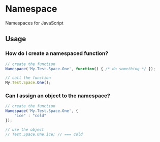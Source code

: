 Namespace
=========

Namespaces for JavaScript

Usage
-----

### How do I create a namespaced function?
```js
// create the function
Namespace('My.Test.Space.One', function() { /* do something */ });

// call the function
My.Test.Space.One();
```

### Can I assign an object to the namespace?
```js
// create the function
Namespace('My.Test.Space.One', {
    "ice" : "cold"
});

// use the object
// Test.Space.One.ice; // === cold
```

